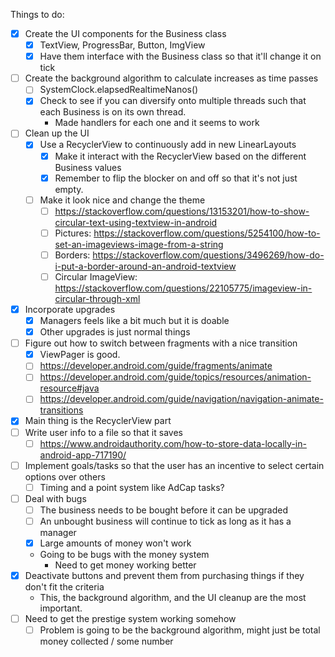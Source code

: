 Things to do:
- [x] Create the UI components for the Business class
    - [x] TextView, ProgressBar, Button, ImgView
    - [x] Have them interface with the Business class so that it'll change it on tick
- [ ] Create the background algorithm to calculate increases as time passes
    - [ ] SystemClock.elapsedRealtimeNanos()
    - [x] Check to see if you can diversify onto multiple threads such that each Business is on its own thread.
        - Made handlers for each one and it seems to work
- [ ] Clean up the UI
    - [x] Use a RecyclerView to continuously add in new LinearLayouts
        - [x] Make it interact with the RecyclerView based on the different Business values
        - [x] Remember to flip the blocker on and off so that it's not just empty.
    - [ ] Make it look nice and change the theme
        - [ ] https://stackoverflow.com/questions/13153201/how-to-show-circular-text-using-textview-in-android
        - [ ] Pictures: https://stackoverflow.com/questions/5254100/how-to-set-an-imageviews-image-from-a-string
        - [ ] Borders: https://stackoverflow.com/questions/3496269/how-do-i-put-a-border-around-an-android-textview
        - [ ] Circular ImageView: https://stackoverflow.com/questions/22105775/imageview-in-circular-through-xml
- [x] Incorporate upgrades
    - [x] Managers feels like a bit much but it is doable
    - [x] Other upgrades is just normal things
- [ ] Figure out how to switch between fragments with a nice transition
    - [x] ViewPager is good.
    - [ ] https://developer.android.com/guide/fragments/animate
    - [ ] https://developer.android.com/guide/topics/resources/animation-resource#java
    - [ ] https://developer.android.com/guide/navigation/navigation-animate-transitions
- [x] Main thing is the RecyclerView part
- [ ] Write user info to a file so that it saves
    - [ ] https://www.androidauthority.com/how-to-store-data-locally-in-android-app-717190/
- [ ] Implement goals/tasks so that the user has an incentive to select certain options over others
    - [ ] Timing and a point system like AdCap tasks?
- [ ] Deal with bugs
    - [ ] The business needs to be bought before it can be upgraded
    - [ ] An unbought business will continue to tick as long as it has a manager
    - [x] Large amounts of money won't work
    - Going to be bugs with the money system
        - Need to get money working better
- [x] Deactivate buttons and prevent them from purchasing things if they don't fit the criteria
    - This, the background algorithm, and the UI cleanup are the most important.
- [ ] Need to get the prestige system working somehow
    - [ ] Problem is going to be the background algorithm, might just be total money collected / some number
